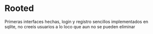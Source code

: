 # Rooted

Primeras interfaces hechas, login y registro sencillos implementados en sqlite, no creeis usuarios a lo loco que aun no se pueden eliminar
